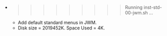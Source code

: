 * >>>>>>>>> Running inst-std-00-jwm.sh ...
  * Add default standard menus in JWM.
  * Disk size = 2019452K. Space Used = 4K.
